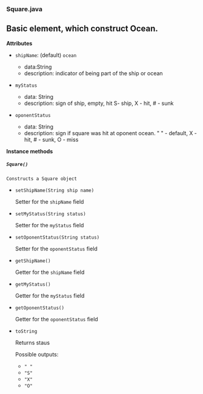 ### Square.java
## Basic element, which construct Ocean.

__Attributes__

* `shipName`: (default) `ocean`
    - data:String
    - description: indicator of being part of the ship or ocean

* `myStatus`
    - data: String
    - description: sign of ship, empty, hit
      S- ship, X - hit, # - sunk

* `oponentStatus`
    - data: String
    - description: sign if square was hit at oponent ocean.
                   " " - default, X - hit, # - sunk, O - miss

__Instance methods__

##### `Square()`

    Constructs a Square object

* `setShipName(String ship name)`

    Setter for the `shipName` field

* `setMyStatus(String status)`

    Setter for the `myStatus` field

* `setOponentStatus(String status)`

    Setter for the `oponentStatus` field

* `getShipName()`

    Getter for the `shipName` field

* `getMyStatus()`

    Getter for the `myStatus` field

* `getOponentStatus()`

    Getter for the `oponentStatus` field

* `toString`

    Returns staus

    Possible outputs:
    - `" "`
    - `"S"`
    - `"X"`
    - `"O"`
